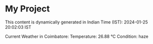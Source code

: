 # My Project

This content is dynamically generated in Indian Time (IST): 2024-01-25 20:02:03 IST


Current Weather in Coimbatore:
Temperature: 26.88 °C
Condition: haze
